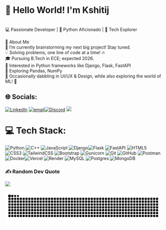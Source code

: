 <!-- <img src="banner_github.png" alt="GitHub Banner" width="100%" /> -->
# 👋 Hello World! I'm Kshitij
<br>💻 Passionate Developer | 🐍 Python Aficionado | 🚀 Tech Explorer<br><br>🌟 About Me<br>🔭 I’m currently brainstorming my next big project! Stay tuned.<br>💡 Solving problems, one line of code at a time! 🔥<br>🎓 Pursuing B.Tech in ECE; expected 2026.<br>🎯 Interested in Python frameworks like Django, Flask, FastAPI<br>🌱 Exploring Pandas, NumPy<br>🎨 Occasionally dabbling in UI/UX & Design, while also exploring the world of ML! 🚀

## 🌐 Socials:
[![LinkedIn](https://img.shields.io/badge/LinkedIn-%230077B5.svg?logo=linkedin&logoColor=white)](https://linkedin.com/in/Ksh264)
[![email](https://img.shields.io/badge/Email-D14836?logo=gmail&logoColor=white)](mailto:kshitijprasad6@gmail.com)[![Discord](https://img.shields.io/badge/Discord-%237289DA.svg?logo=discord&logoColor=white)](https://discord.gg/donovan2502) [![](https://img.shields.io/badge/X-black.svg?logo=X&logoColor=white)](https://x.com/kshitijprasad5) 


# 💻 Tech Stack:
![Python](https://img.shields.io/badge/python-3670A0?style=for-the-badge&logo=python&logoColor=ffdd54) ![C++](https://img.shields.io/badge/c++-%2300599C.svg?style=for-the-badge&logo=c%2B%2B&logoColor=white) ![JavaScript](https://img.shields.io/badge/javascript-%23323330.svg?style=for-the-badge&logo=javascript&logoColor=%23F7DF1E) ![Django](https://img.shields.io/badge/django-%23092E20.svg?style=for-the-badge&logo=django&logoColor=white)![Flask](https://img.shields.io/badge/flask-%23000.svg?style=for-the-badge&logo=flask&logoColor=white) ![FastAPI](https://img.shields.io/badge/FastAPI-005571?style=for-the-badge&logo=fastapi) ![HTML5](https://img.shields.io/badge/html5-%23E34F26.svg?style=for-the-badge&logo=html5&logoColor=white)![CSS3](https://img.shields.io/badge/css3-%231572B6.svg?style=for-the-badge&logo=css3&logoColor=white) ![TailwindCSS](https://img.shields.io/badge/tailwindcss-%2338B2AC.svg?style=for-the-badge&logo=tailwind-css&logoColor=white) ![Bootstrap](https://img.shields.io/badge/bootstrap-%238511FA.svg?style=for-the-badge&logo=bootstrap&logoColor=white) ![Gunicorn](https://img.shields.io/badge/gunicorn-%298729.svg?style=for-the-badge&logo=gunicorn&logoColor=white) ![Git](https://img.shields.io/badge/git-%23F05033.svg?style=for-the-badge&logo=git&logoColor=white) ![GitHub](https://img.shields.io/badge/github-%23121011.svg?style=for-the-badge&logo=github&logoColor=white) ![Postman](https://img.shields.io/badge/Postman-FF6C37?style=for-the-badge&logo=postman&logoColor=white)![Docker](https://img.shields.io/badge/docker-%230db7ed.svg?style=for-the-badge&logo=docker&logoColor=white)![Vercel](https://img.shields.io/badge/vercel-%23000000.svg?style=for-the-badge&logo=vercel&logoColor=white)  ![Render](https://img.shields.io/badge/Render-%46E3B7.svg?style=for-the-badge&logo=render&logoColor=white)  ![MySQL](https://img.shields.io/badge/mysql-4479A1.svg?style=for-the-badge&logo=mysql&logoColor=white) ![Postgres](https://img.shields.io/badge/postgres-%23316192.svg?style=for-the-badge&logo=postgresql&logoColor=white) ![MongoDB](https://img.shields.io/badge/MongoDB-%234ea94b.svg?style=for-the-badge&logo=mongodb&logoColor=white)

### ✍️ Random Dev Quote
![](https://quotes-github-readme.vercel.app/api?type=horizontal&theme=radical)

<picture>
  <source media="(prefers-color-scheme: dark)" srcset="https://raw.githubusercontent.com/POWERVHD/POWERVHD/output/github-snake-dark.svg" />
  <source media="(prefers-color-scheme: light)" srcset="https://raw.githubusercontent.com/POWERVHD/POWERVHD/output/github-snake.svg" />
  <img alt="github-snake" src="https://raw.githubusercontent.com/POWERVHD/POWERVHD/output/github-snake.svg" />
</picture>

